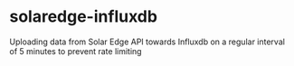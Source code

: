 # solaredge-influxdb
Uploading data from Solar Edge API towards Influxdb on a regular interval of 5 minutes to prevent rate limiting
